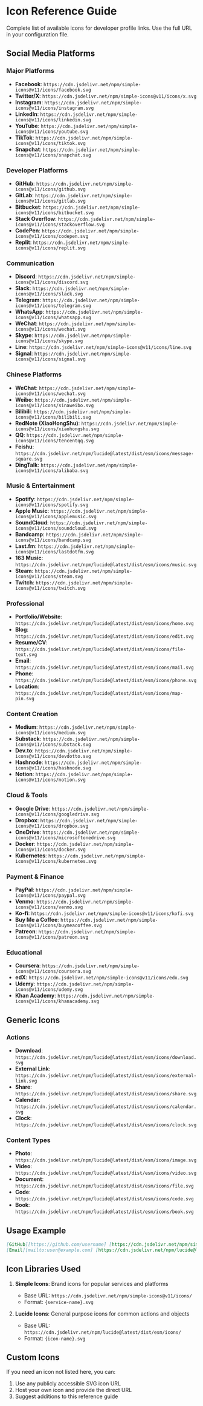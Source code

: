 # Icon Reference Guide

Complete list of available icons for developer profile links. Use the full URL in your configuration file.

## Social Media Platforms

### Major Platforms
- **Facebook**: `https://cdn.jsdelivr.net/npm/simple-icons@v11/icons/facebook.svg`
- **Twitter/X**: `https://cdn.jsdelivr.net/npm/simple-icons@v11/icons/x.svg`
- **Instagram**: `https://cdn.jsdelivr.net/npm/simple-icons@v11/icons/instagram.svg`
- **LinkedIn**: `https://cdn.jsdelivr.net/npm/simple-icons@v11/icons/linkedin.svg`
- **YouTube**: `https://cdn.jsdelivr.net/npm/simple-icons@v11/icons/youtube.svg`
- **TikTok**: `https://cdn.jsdelivr.net/npm/simple-icons@v11/icons/tiktok.svg`
- **Snapchat**: `https://cdn.jsdelivr.net/npm/simple-icons@v11/icons/snapchat.svg`

### Developer Platforms
- **GitHub**: `https://cdn.jsdelivr.net/npm/simple-icons@v11/icons/github.svg`
- **GitLab**: `https://cdn.jsdelivr.net/npm/simple-icons@v11/icons/gitlab.svg`
- **Bitbucket**: `https://cdn.jsdelivr.net/npm/simple-icons@v11/icons/bitbucket.svg`
- **Stack Overflow**: `https://cdn.jsdelivr.net/npm/simple-icons@v11/icons/stackoverflow.svg`
- **CodePen**: `https://cdn.jsdelivr.net/npm/simple-icons@v11/icons/codepen.svg`
- **Replit**: `https://cdn.jsdelivr.net/npm/simple-icons@v11/icons/replit.svg`

### Communication
- **Discord**: `https://cdn.jsdelivr.net/npm/simple-icons@v11/icons/discord.svg`
- **Slack**: `https://cdn.jsdelivr.net/npm/simple-icons@v11/icons/slack.svg`
- **Telegram**: `https://cdn.jsdelivr.net/npm/simple-icons@v11/icons/telegram.svg`
- **WhatsApp**: `https://cdn.jsdelivr.net/npm/simple-icons@v11/icons/whatsapp.svg`
- **WeChat**: `https://cdn.jsdelivr.net/npm/simple-icons@v11/icons/wechat.svg`
- **Skype**: `https://cdn.jsdelivr.net/npm/simple-icons@v11/icons/skype.svg`
- **Line**: `https://cdn.jsdelivr.net/npm/simple-icons@v11/icons/line.svg`
- **Signal**: `https://cdn.jsdelivr.net/npm/simple-icons@v11/icons/signal.svg`

### Chinese Platforms
- **WeChat**: `https://cdn.jsdelivr.net/npm/simple-icons@v11/icons/wechat.svg`
- **Weibo**: `https://cdn.jsdelivr.net/npm/simple-icons@v11/icons/sinaweibo.svg`
- **Bilibili**: `https://cdn.jsdelivr.net/npm/simple-icons@v11/icons/bilibili.svg`
- **RedNote (XiaoHongShu)**: `https://cdn.jsdelivr.net/npm/simple-icons@v11/icons/xiaohongshu.svg`
- **QQ**: `https://cdn.jsdelivr.net/npm/simple-icons@v11/icons/tencentqq.svg`
- **Feishu**: `https://cdn.jsdelivr.net/npm/lucide@latest/dist/esm/icons/message-square.svg`
- **DingTalk**: `https://cdn.jsdelivr.net/npm/simple-icons@v11/icons/alibaba.svg`

### Music & Entertainment
- **Spotify**: `https://cdn.jsdelivr.net/npm/simple-icons@v11/icons/spotify.svg`
- **Apple Music**: `https://cdn.jsdelivr.net/npm/simple-icons@v11/icons/applemusic.svg`
- **SoundCloud**: `https://cdn.jsdelivr.net/npm/simple-icons@v11/icons/soundcloud.svg`
- **Bandcamp**: `https://cdn.jsdelivr.net/npm/simple-icons@v11/icons/bandcamp.svg`
- **Last.fm**: `https://cdn.jsdelivr.net/npm/simple-icons@v11/icons/lastdotfm.svg`
- **163 Music**: `https://cdn.jsdelivr.net/npm/lucide@latest/dist/esm/icons/music.svg`
- **Steam**: `https://cdn.jsdelivr.net/npm/simple-icons@v11/icons/steam.svg`
- **Twitch**: `https://cdn.jsdelivr.net/npm/simple-icons@v11/icons/twitch.svg`

### Professional
- **Portfolio/Website**: `https://cdn.jsdelivr.net/npm/lucide@latest/dist/esm/icons/home.svg`
- **Blog**: `https://cdn.jsdelivr.net/npm/lucide@latest/dist/esm/icons/edit.svg`
- **Resume/CV**: `https://cdn.jsdelivr.net/npm/lucide@latest/dist/esm/icons/file-text.svg`
- **Email**: `https://cdn.jsdelivr.net/npm/lucide@latest/dist/esm/icons/mail.svg`
- **Phone**: `https://cdn.jsdelivr.net/npm/lucide@latest/dist/esm/icons/phone.svg`
- **Location**: `https://cdn.jsdelivr.net/npm/lucide@latest/dist/esm/icons/map-pin.svg`

### Content Creation
- **Medium**: `https://cdn.jsdelivr.net/npm/simple-icons@v11/icons/medium.svg`
- **Substack**: `https://cdn.jsdelivr.net/npm/simple-icons@v11/icons/substack.svg`
- **Dev.to**: `https://cdn.jsdelivr.net/npm/simple-icons@v11/icons/devdotto.svg`
- **Hashnode**: `https://cdn.jsdelivr.net/npm/simple-icons@v11/icons/hashnode.svg`
- **Notion**: `https://cdn.jsdelivr.net/npm/simple-icons@v11/icons/notion.svg`

### Cloud & Tools
- **Google Drive**: `https://cdn.jsdelivr.net/npm/simple-icons@v11/icons/googledrive.svg`
- **Dropbox**: `https://cdn.jsdelivr.net/npm/simple-icons@v11/icons/dropbox.svg`
- **OneDrive**: `https://cdn.jsdelivr.net/npm/simple-icons@v11/icons/microsoftonedrive.svg`
- **Docker**: `https://cdn.jsdelivr.net/npm/simple-icons@v11/icons/docker.svg`
- **Kubernetes**: `https://cdn.jsdelivr.net/npm/simple-icons@v11/icons/kubernetes.svg`

### Payment & Finance
- **PayPal**: `https://cdn.jsdelivr.net/npm/simple-icons@v11/icons/paypal.svg`
- **Venmo**: `https://cdn.jsdelivr.net/npm/simple-icons@v11/icons/venmo.svg`
- **Ko-fi**: `https://cdn.jsdelivr.net/npm/simple-icons@v11/icons/kofi.svg`
- **Buy Me a Coffee**: `https://cdn.jsdelivr.net/npm/simple-icons@v11/icons/buymeacoffee.svg`
- **Patreon**: `https://cdn.jsdelivr.net/npm/simple-icons@v11/icons/patreon.svg`

### Educational
- **Coursera**: `https://cdn.jsdelivr.net/npm/simple-icons@v11/icons/coursera.svg`
- **edX**: `https://cdn.jsdelivr.net/npm/simple-icons@v11/icons/edx.svg`
- **Udemy**: `https://cdn.jsdelivr.net/npm/simple-icons@v11/icons/udemy.svg`
- **Khan Academy**: `https://cdn.jsdelivr.net/npm/simple-icons@v11/icons/khanacademy.svg`

## Generic Icons

### Actions
- **Download**: `https://cdn.jsdelivr.net/npm/lucide@latest/dist/esm/icons/download.svg`
- **External Link**: `https://cdn.jsdelivr.net/npm/lucide@latest/dist/esm/icons/external-link.svg`
- **Share**: `https://cdn.jsdelivr.net/npm/lucide@latest/dist/esm/icons/share.svg`
- **Calendar**: `https://cdn.jsdelivr.net/npm/lucide@latest/dist/esm/icons/calendar.svg`
- **Clock**: `https://cdn.jsdelivr.net/npm/lucide@latest/dist/esm/icons/clock.svg`

### Content Types
- **Photo**: `https://cdn.jsdelivr.net/npm/lucide@latest/dist/esm/icons/image.svg`
- **Video**: `https://cdn.jsdelivr.net/npm/lucide@latest/dist/esm/icons/video.svg`
- **Document**: `https://cdn.jsdelivr.net/npm/lucide@latest/dist/esm/icons/file.svg`
- **Code**: `https://cdn.jsdelivr.net/npm/lucide@latest/dist/esm/icons/code.svg`
- **Book**: `https://cdn.jsdelivr.net/npm/lucide@latest/dist/esm/icons/book.svg`

## Usage Example

```markdown
[GitHub][https://github.com/username] [https://cdn.jsdelivr.net/npm/simple-icons@v11/icons/github.svg]
[Email][mailto:user@example.com] [https://cdn.jsdelivr.net/npm/lucide@latest/dist/esm/icons/mail.svg]
```

## Icon Libraries Used

1. **Simple Icons**: Brand icons for popular services and platforms
   - Base URL: `https://cdn.jsdelivr.net/npm/simple-icons@v11/icons/`
   - Format: `{service-name}.svg`

2. **Lucide Icons**: General purpose icons for common actions and objects
   - Base URL: `https://cdn.jsdelivr.net/npm/lucide@latest/dist/esm/icons/`
   - Format: `{icon-name}.svg`

## Custom Icons

If you need an icon not listed here, you can:
1. Use any publicly accessible SVG icon URL
2. Host your own icon and provide the direct URL
3. Suggest additions to this reference guide